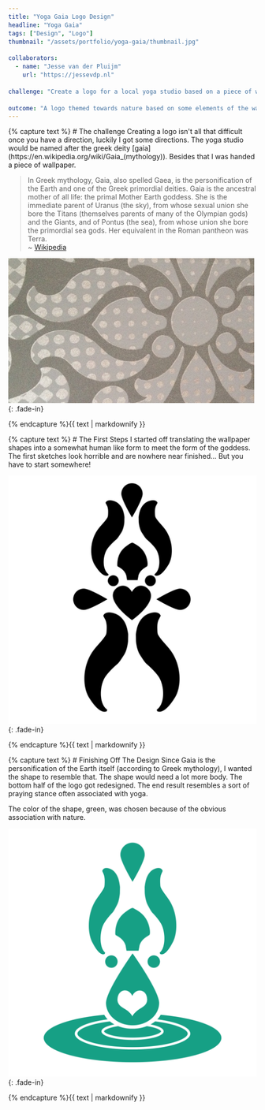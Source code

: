```yaml
---
title: "Yoga Gaia Logo Design"
headline: "Yoga Gaia"
tags: ["Design", "Logo"]
thumbnail: "/assets/portfolio/yoga-gaia/thumbnail.jpg"

collaborators:
  - name: "Jesse van der Pluijm"
    url: "https://jessevdp.nl"

challenge: "Create a logo for a local yoga studio based on a piece of wallpaper and a Greek deity."

outcome: "A logo themed towards nature based on some elements of the wallpaper."
---
```


<section class="fade-in">{% capture text %}
# The challenge
Creating a logo isn't all that difficult once you have a direction, luckily I got some directions. The yoga studio would be named after the greek deity [gaia](https://en.wikipedia.org/wiki/Gaia_(mythology)). Besides that I was handed a piece of wallpaper.

>In Greek mythology, Gaia, also spelled Gaea, is the personification of the Earth and one of the Greek primordial deities. Gaia is the ancestral mother of all life: the primal Mother Earth goddess. She is the immediate parent of Uranus (the sky), from whose sexual union she bore the Titans (themselves parents of many of the Olympian gods) and the Giants, and of Pontus (the sea), from whose union she bore the primordial sea gods. Her equivalent in the Roman pantheon was Terra.  
>~ [Wikipedia](https://en.wikipedia.org/wiki/Gaia_(mythology))

![wallpaper](/assets/portfolio/yoga-gaia/wallpaper.jpeg){: .fade-in}

{% endcapture %}{{ text | markdownify }}</section>

<section class="fade-in">{% capture text %}
# The First Steps
I started off translating the wallpaper shapes into a somewhat human like form to meet the form of the goddess. The first sketches look horrible and are nowhere near finished... But you have to start somewhere!

![first sketches](/assets/portfolio/yoga-gaia/first-sketch.jpg){: .fade-in}

{% endcapture %}{{ text | markdownify }}</section>

<section class="fade-in">{% capture text %}
# Finishing Off The Design
Since Gaia is the personification of the Earth itself (according to Greek mythology), I wanted the shape to resemble that. The shape would need a lot more body. The bottom half of the logo got redesigned. The end result resembles a sort of praying stance often associated with yoga.

The color of the shape, green, was chosen because of the obvious association with nature.

![first sketches](/assets/portfolio/yoga-gaia/logo.png){: .fade-in}

{% endcapture %}{{ text | markdownify }}</section>
